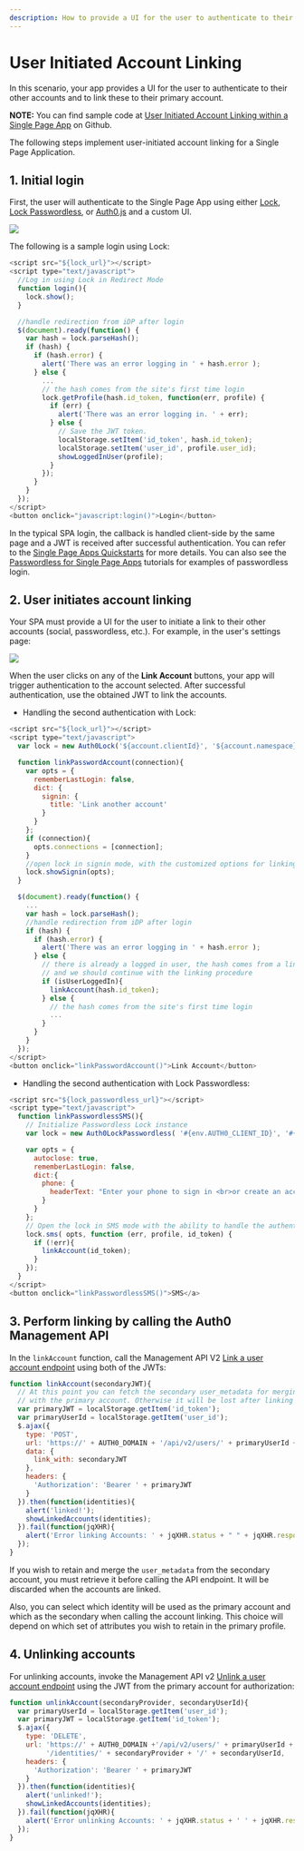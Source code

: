 ```yaml
---
description: How to provide a UI for the user to authenticate to their other accounts and link these to their primary account.
---
```


# User Initiated Account Linking

In this scenario, your app provides a UI for the user to authenticate to their other accounts and to link these to their primary account.

**NOTE:** You can find sample code at [User Initiated Account Linking within a Single Page App](https://github.com/auth0/auth0-link-accounts-sample/tree/master/SPA) on Github.

The following steps implement user-initiated account linking for a Single Page Application.

## 1. Initial login

First, the user will authenticate to the Single Page App using either [Lock](https://github.com/auth0/lock), [Lock Passwordless](https://github.com/auth0/lock-passwordless), or [Auth0.js](/libraries/auth0js) and a custom UI.

![](/media/articles/link-accounts/spa-initial-login.png)

The following is a sample login using Lock:

```js
<script src="${lock_url}"></script>
<script type="text/javascript">  
  //Log in using Lock in Redirect Mode
  function login(){
    lock.show();
  }

  //handle redirection from iDP after login  
  $(document).ready(function() {
    var hash = lock.parseHash();
    if (hash) {
      if (hash.error) {
        alert('There was an error logging in ' + hash.error );
      } else {
        ...
        // the hash comes from the site's first time login
        lock.getProfile(hash.id_token, function(err, profile) {
          if (err) {
            alert('There was an error logging in. ' + err);
          } else {
            // Save the JWT token.
            localStorage.setItem('id_token', hash.id_token);
            localStorage.setItem('user_id', profile.user_id);
            showLoggedInUser(profile);
          }
        });
      }
    }
  });
</script>
<button onclick="javascript:login()">Login</button>
```

In the typical SPA login, the callback is handled client-side by the same page and a JWT is received after successful authentication. You can refer to the [Single Page Apps Quickstarts](/quickstart/spa) for more details. You can also see the [Passwordless for Single Page Apps](/connections/passwordless/spa) tutorials for examples of passwordless login.

## 2. User initiates account linking

Your SPA must provide a UI for the user to initiate a link to their other accounts (social, passwordless, etc.). For example, in the user's settings page:

![](/media/articles/link-accounts/spa-user-settings.png)

When the user clicks on any of the **Link Account** buttons, your app will trigger authentication to the account selected. After successful authentication, use the obtained JWT to link the accounts.

 * Handling the second authentication with Lock:

  ```js
  <script src="${lock_url}"></script>
  <script type="text/javascript">
    var lock = new Auth0Lock('${account.clientId}', '${account.namespace}');
  
    function linkPasswordAccount(connection){
      var opts = {
        rememberLastLogin: false,
        dict: {
          signin: {
            title: 'Link another account'
          }
        }
      };
      if (connection){
        opts.connections = [connection];
      }
      //open lock in signin mode, with the customized options for linking
      lock.showSignin(opts);
    }

    $(document).ready(function() {
      ...
      var hash = lock.parseHash();
      //handle redirection from iDP after login
      if (hash) {
        if (hash.error) {
          alert('There was an error logging in ' + hash.error );
        } else {
          // there is already a logged in user, the hash comes from a linking account operation, 
          // and we should continue with the linking procedure
          if (isUserLoggedIn){
            linkAccount(hash.id_token);
          } else {
            // the hash comes from the site's first time login
            ...
          }
        }
      }
    });
  </script>
  <button onclick="linkPasswordAccount()">Link Account</button>
  ```

 * Handling the second authentication with Lock Passwordless:

  ```js
  <script src="${lock_passwordless_url}"></script>
  <script type="text/javascript">
    function linkPasswordlessSMS(){
      // Initialize Passwordless Lock instance
      var lock = new Auth0LockPasswordless( '#{env.AUTH0_CLIENT_ID}', '#{env.AUTH0_DOMAIN}' );
  
      var opts = { 
        autoclose: true, 
        rememberLastLogin: false,
        dict:{
          phone: {
            headerText: "Enter your phone to sign in <br>or create an account to link to."
          }
        }
      };
      // Open the lock in SMS mode with the ability to handle the authentication in page
      lock.sms( opts, function (err, profile, id_token) {
        if (!err){
          linkAccount(id_token);
        }
      });
    }
  </script>
  <button onclick="linkPasswordlessSMS()">SMS</a>
  ```

## 3. Perform linking by calling the Auth0 Management API 

In the `linkAccount` function, call the Management API V2 [Link a user account endpoint](/api/v2#!/Users/post_identities) using both of the JWTs:

```js
function linkAccount(secondaryJWT){
  // At this point you can fetch the secondary user_metadata for merging 
  // with the primary account. Otherwise it will be lost after linking the accounts
  var primaryJWT = localStorage.getItem('id_token');
  var primaryUserId = localStorage.getItem('user_id');
  $.ajax({
    type: 'POST',
    url: 'https://' + AUTH0_DOMAIN + '/api/v2/users/' + primaryUserId + '/identities',
    data: {
      link_with: secondaryJWT
    },
    headers: {
      'Authorization': 'Bearer ' + primaryJWT
    }
  }).then(function(identities){
    alert('linked!');
    showLinkedAccounts(identities);
  }).fail(function(jqXHR){
    alert('Error linking Accounts: ' + jqXHR.status + " " + jqXHR.responseText);
  });
}
```

If you wish to retain and merge the `user_metadata` from the secondary account, you must retrieve it before calling the API endpoint. It will be discarded when the accounts are linked.

Also, you can select which identity will be used as the primary account and which as the secondary when calling the account linking. This choice will depend on which set of attributes you wish to retain in the primary profile.

## 4. Unlinking accounts

For unlinking accounts, invoke the Management API v2 [Unlink a user account endpoint](/api/v2#!/Users/delete_provider_by_user_id) using the JWT from the primary account for authorization:

```js
function unlinkAccount(secondaryProvider, secondaryUserId){
  var primaryUserId = localStorage.getItem('user_id');
  var primaryJWT = localStorage.getItem('id_token');
  $.ajax({
    type: 'DELETE',
    url: 'https://' + AUTH0_DOMAIN +'/api/v2/users/' + primaryUserId +
         '/identities/' + secondaryProvider + '/' + secondaryUserId,
    headers: {
      'Authorization': 'Bearer ' + primaryJWT
    }
  }).then(function(identities){
    alert('unlinked!');
    showLinkedAccounts(identities);
  }).fail(function(jqXHR){
    alert('Error unlinking Accounts: ' + jqXHR.status + ' ' + jqXHR.responseText);
  });
}
```
